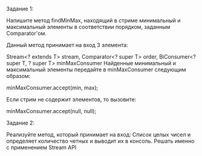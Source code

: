 Задание 1:

Напишите метод findMinMax, находящий в стриме минимальный и максимальный 
элементы в соответствии порядком, заданным Comparator'ом.

Данный метод принимает на вход 3 элемента:

Stream<? extends T> stream,
Comparator<? super T> order,
BiConsumer<? super T, ? super T> minMaxConsumer
Найденные минимальный и максимальный элементы передайте в minMaxConsumer 
следующим образом:

minMaxConsumer.accept(min, max);

Если стрим не содержит элементов, то вызовите:

minMaxConsumer.accept(null, null);

Задание 2:

Реализуйте метод, который принимает на вход: 
Список целых чисел и определяет количество четных и выводит их в консоль. 
Решать именно с применением Stream API